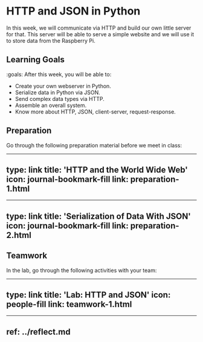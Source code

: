 # HTTP and JSON in Python

In this week, we will communicate via HTTP and build our own little
server for that. This server will be able to serve a simple website and
we will use it to store data from the Raspberry Pi.

## Learning Goals

:goals: After this week, you will be able to:

- Create your own webserver in Python.
- Serialize data in Python via JSON.
- Send complex data types via HTTP.
- Assemble an overall system.
- Know more about HTTP, JSON, client-server, request-response.





## Preparation

Go through the following preparation material before we meet in class:


---
type: link
title: 'HTTP and the World Wide Web'
icon: journal-bookmark-fill
link: preparation-1.html
---

---
type: link
title: 'Serialization of Data With JSON'
icon: journal-bookmark-fill
link: preparation-2.html
---





## Teamwork

In the lab, go through the following activities with your team:


---
type: link
title: 'Lab: HTTP and JSON'
icon: people-fill
link: teamwork-1.html
---


---
ref: ../reflect.md
---